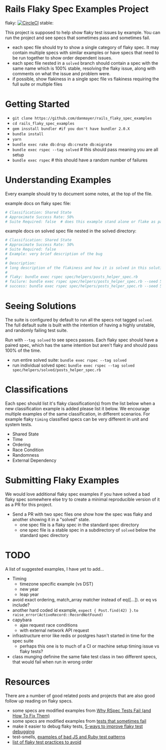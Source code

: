 # Rails Flaky Spec Examples Project

flaky: [![CircleCI](https://circleci.com/gh/danmayer/rails_flaky_spec_examples.svg?style=svg)](https://circleci.com/gh/danmayer/rails_flaky_spec_examples) 
stable: 

This project is supposed to help show flaky test issues by example. You can run the project and see specs that sometimes pass and sometimes fail. 

* each spec file should try to show a single category of flaky spec. It may contain multiple specs with similar examples or have specs that need to be run together to show order dependent issues.
* each spec file nested in a `solved` branch should contain a spec with the same name which is 100% stable, resolving the flaky issue, along with comments on what the issue and problem were.
* if possible, show flakiness in a single spec file vs flakiness requiring the full suite or multiple files

# Getting Started

* `git clone https://github.com/danmayer/rails_flaky_spec_examples`
* `cd rails_flaky_spec_examples`
* `gem insstall bundler #if you don't have bundler 2.0.X`
* `bundle install`
* `yarn`
* `bundle exec rake db:drop db:create db:migrate`
* `bundle exec rspec --tag solved`  # this should pass meaning you are all setup
* `bundle exec rspec` # this should have a random number of failures

# Understanding Examples

Every example should try to document some notes, at the top of the file.

example docs on flaky spec file:

```ruby
# Classification: Shared State
# Approximate Success Rate: 50%
# Suite Required: false  # does this example stand alone or flake as part of a suite
```

example docs on solved spec file nested in the solved directory:

```ruby
# Classification: Shared State
# Approximate Success Rate: 50%
# Suite Required: false
# Example: very brief description of the bug
#
# Description:
# long description of the flakiness and how it is solved in this solution.
#
# flaky: bundle exec rspec spec/helpers/posts_helper_spec.rb
# failure: bundle exec rspec spec/helpers/posts_helper_spec.rb --seed 52493
# success: bundle exec rspec spec/helpers/posts_helper_spec.rb --seed 52496
```

# Seeing Solutions

The suite is configured by default to run all the specs not tagged `solved`. The full default suite is built with the intention of having a highly unstable, and randomly failing test suite.

Run with `--tag solved` to see specs passes. Each flaky spec should have a paired spec, which has the same intention but aren't flaky and should pass 100% of the time.

* run entire solved suite: `bundle exec rspec --tag solved`
* run individual solved spec: `bundle exec rspec --tag solved spec/helpers/solved/posts_helper_spec.rb`

# Classifications

Each spec should list it's flaky classification(s) from the list below when a new classification example is added please list it below. We encourage multiple examples of the same classification, in different scenarios. For example flaky `timing` classified specs can be very different in unit and system tests.

* Shared State
* Time
* Ordering
* Race Condition
* Randomness
* External Dependency

# Submitting Flaky Examples

We would love additional flaky spec examples if you have solved a bad flaky spec somewhere else try to create a minimal reproducible version of it as a PR for this project.

* Send a PR with two spec files one show how the spec was flaky and another showing it in a "solved" state.
	* one spec file is a flaky spec in the standard spec directory
	* one spec file is a stable spec in a subdirectory of `solved` below the standard spec directory

# TODO

A list of suggested examples, I have yet to add...

* Timing
	* timezone specific example (vs DST)
	* new year
	* leap year 
* avoid exact ordering, match_array matcher instead of eq([...]). or eq vs include?
* another hard coded id example, `expect { Post.find(42) }.to raise_error(ActiveRecord::RecordNotFound)`
* capybara
   * ajax request race conditions
   * with external network API request
* infrastructure error like redis or postgres hasn't started in time for the spec suite
    * perhaps this one is to much of a CI or machine setup timing issue vs flaky tests?  
* class munging definine the same fake test class in two different specs, that would fail when run in wrong order

# Resources

There are a number of good related posts and projects that are also good follow up reading on flaky specs.

* some specs are modified examples from [Why RSpec Tests Fail (and How To Fix Them)](https://medium.com/better-programming/why-rspec-tests-fail-and-how-to-fix-them-402f1c7dce16)
* some specs are modified examples from [tests that sometimes fail](https://samsaffron.com/archive/2019/05/15/tests-that-sometimes-fail)
* make it easier to debug flaky tests, [5-ways to improve flaky test debugging](https://building.buildkite.com/5-ways-weve-improved-flakey-test-debugging-4b3cfb9f27c8)
* test-smells, [examples of bad JS and Ruby test patterns](https://github.com/testdouble/test-smells)
* [list of flaky test practices to avoid](https://github.com/evilmartians/terraforming-rails/blob/master/guides/flaky.md)